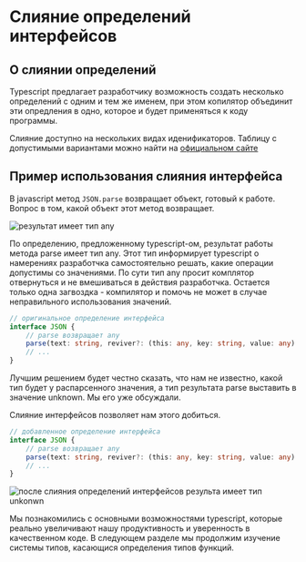 # Слияние определений интерфейсов
## О слиянии определений
Typescript предлагает разработчику возможность создать несколько определений с одним и тем же именем, при этом копилятор объединит эти опредления в одно, которое и будет применяться к коду программы.

Слияние доступно на нескольких видах иденификаторов. Таблицу с допустимыми вариантами можно найти на [официальном сайте](https://www.typescriptlang.org/docs/handbook/declaration-merging.html#basic-concepts)

## Пример использования слияния интерфейса
В javascript метод `JSON.parse` возвращает объект, готовый к работе. Вопрос в том, какой объект этот метод возвращает. 

![результат имеет тип any]('assets/parse-type.png')

По определению, предложенному typescript-ом, результат работы метода parse имеет тип any. Этот тип информирует typescript о намерениях разработчка самостоятельно решать, какие операции допустимы со значениями. По сути тип any просит комплятор отвернуться и не вмешиваться в действия разработчка. Остается только одна загвоздка - компилятор и помочь не может в случае неправильного использования значений. 
```typescript
// оригинальное определение интерфейса
interface JSON {
    // parse возвращает any
    parse(text: string, reviver?: (this: any, key: string, value: any) => any): any;
    // ...
}
```

Лучшим решением будет честно сказать, что нам не известно, какой тип будет у распарсенного значения, а тип результата parse выставить в значение unknown. Мы его уже обсуждали.

Слияние интерфейсов позволяет нам этого добиться.

```typescript
// добавленное определение интерфейса
interface JSON {
    // parse возвращает any
    parse(text: string, reviver?: (this: any, key: string, value: any) => any): unknown;
    // ...
}
```

![после слияния определений интерфейсов результа имеет тип unkonwn]('assets/parse-merged.png')

Мы познакомились с основными возможностями typescript, которые реально увеличивают нашу продуктивность и уверенность в качественном коде. В следующем разделе мы продолжим изучение системы типов, касающися определения типов функций.